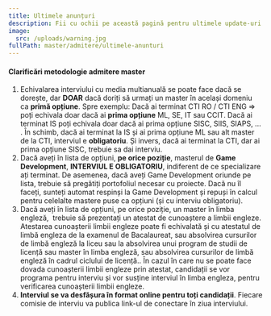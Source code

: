 ```yaml
---
title: Ultimele anunțuri
description: Fii cu ochii pe această pagină pentru ultimele update-uri!
image:
  src: /uploads/warning.jpg
fullPath: master/admitere/ultimele-anunturi
---
```

<Block color="green">

#### **Clarificări metodologie admitere master**

1. Echivalarea interviului cu media multianuală se poate face dacă se dorește, dar **DOAR** dacă doriți să urmați un master în același domeniu ca **primă opțiune**. Spre exemplu: Dacă ai terminat CTI RO / CTI ENG => poți echivala doar dacă ai **prima opțiune** ML, SE, IT sau CCIT. Dacă ai terminat IS poți echivala doar dacă ai prima opțiune SISC, SIIS, SIAPS, ... . În schimb, dacă ai terminat la IS și ai prima opțiune ML sau alt master de la CTI, interviul e **obligatoriu**. Și invers, dacă ai terminat la CTI, dar ai prima opțiune SISC, trebuie sa dai interviu.
2. Dacă aveți în lista de opțiuni, **pe orice poziție**, masterul de **Game Development**, **INTERVIUL E OBLIGATORIU**, indiferent de ce specializare ați terminat. De asemenea, dacă aveți Game Development oriunde pe lista, trebuie să pregătiți portofoliul necesar cu proiecte. Dacă nu îl faceți, sunteți automat respinși la Game Development și repuși în calcul pentru celelalte mastere puse ca opțiuni (și cu interviu obligatoriu).
3. Dacă aveți în lista de opțiuni, pe orice poziție, un master în limba engleză,  trebuie să prezentați un atestat de cunoaștere a limbii engleze. Atestarea cunoașterii limbii engleze poate fi echivalată și cu atestatul de limbă engleza de la examenul de Bacalaureat, sau absolvirea cursurilor de limbă engleză la liceu sau la absolvirea unui program de studii de licență sau master în limba engleză, sau absolvirea cursurilor de limbă engleză în cadrul ciclului de licență.. În cazul în care nu se poate face dovada cunoașterii limbii engleze prin atestat, candidații se vor programa pentru interviu și vor susține interviul în limba engleza, pentru verificarea cunoașterii limbii engleze.
4. **Interviul se va desfășura în format online pentru toți candidații**. Fiecare comisie de interviu va publica link-ul de conectare în ziua interviului.